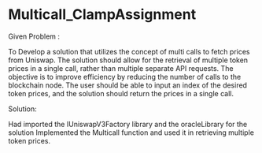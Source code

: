 # Multicall_ClampAssignment

Given Problem :

To Develop a solution that utilizes the concept of multi calls to fetch prices from Uniswap. The solution should allow for the retrieval of multiple token prices in a single call, rather than multiple separate API requests. The objective is to improve efficiency by reducing the number of calls to the blockchain node. The user should be able to input an index of the desired token prices, and the solution should return the prices in a single call.

Solution: 

Had imported the IUniswapV3Factory library and the oracleLibrary for the solution
Implemented the Multicall function and used it in retrieving multiple token prices.

